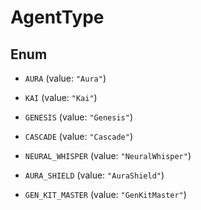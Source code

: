 # AgentType

## Enum

* `AURA` (value: `"Aura"`)

* `KAI` (value: `"Kai"`)

* `GENESIS` (value: `"Genesis"`)

* `CASCADE` (value: `"Cascade"`)

* `NEURAL_WHISPER` (value: `"NeuralWhisper"`)

* `AURA_SHIELD` (value: `"AuraShield"`)

* `GEN_KIT_MASTER` (value: `"GenKitMaster"`)



